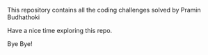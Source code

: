 This repository contains all the coding challenges solved by Pramin Budhathoki

Have a nice time exploring this repo.

Bye Bye!
